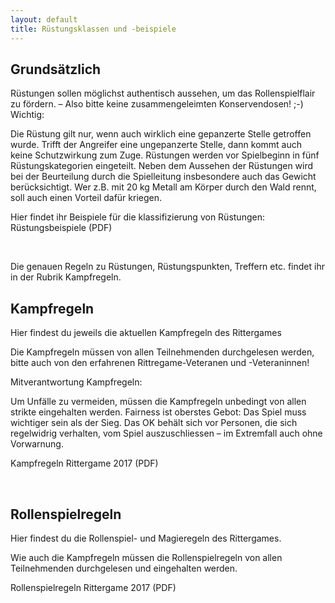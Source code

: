 ```yaml
---
layout: default
title: Rüstungsklassen und -beispiele
---
```



## Grundsätzlich

Rüstungen sollen möglichst authentisch aussehen, um das Rollenspielflair zu fördern. – Also bitte keine zusammengeleimten Konservendosen! ;-)
Wichtig:

Die Rüstung gilt nur, wenn auch wirklich eine gepanzerte Stelle getroffen wurde. Trifft der Angreifer eine ungepanzerte Stelle, dann kommt auch keine Schutzwirkung zum Zuge. Rüstungen werden vor Spielbeginn in fünf Rüstungskategorien eingeteilt. Neben dem Aussehen der Rüstungen wird bei der Beurteilung durch die Spielleitung insbesondere auch das Gewicht berücksichtigt. Wer z.B. mit 20 kg Metall am Körper durch den Wald rennt, soll auch einen Vorteil dafür kriegen.

Hier findet ihr Beispiele für die klassifizierung von Rüstungen: Rüstungsbeispiele (PDF)

 

Die genauen Regeln zu Rüstungen, Rüstungspunkten, Treffern etc. findet ihr in der Rubrik Kampfregeln.
## Kampfregeln

Hier findest du jeweils die aktuellen Kampfregeln des Rittergames

Die Kampfregeln müssen von allen Teilnehmenden durchgelesen werden, bitte auch von den erfahrenen Rittregame-Veteranen und -Veteraninnen!

Mitverantwortung Kampfregeln:

Um Unfälle zu vermeiden, müssen die Kampfregeln unbedingt von allen strikte eingehalten werden.
Fairness ist oberstes Gebot: Das Spiel muss wichtiger sein als der Sieg.
Das OK behält sich vor Personen, die sich regelwidrig verhalten, vom Spiel auszuschliessen – im Extremfall auch ohne Vorwarnung.

Kampfregeln Rittergame 2017 (PDF)

 
## Rollenspielregeln

Hier findest du die Rollenspiel- und Magieregeln des Rittergames.

Wie auch die Kampfregeln müssen die Rollenspielregeln von allen Teilnehmenden durchgelesen und eingehalten werden.

Rollenspielregeln Rittergame 2017 (PDF)
